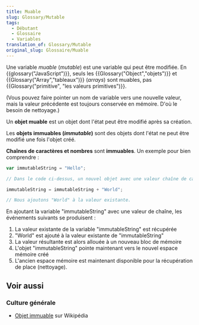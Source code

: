 ```yaml
---
title: Muable
slug: Glossary/Mutable
tags:
  - Débutant
  - Glossaire
  - Variables
translation_of: Glossary/Mutable
original_slug: Glossaire/Muable
---
```

Une variable _muable_ (_mutable_) est une variable qui peut être modifiée. En {{glossary("JavaScript")}}, seuls les {{Glossary("Object","objets")}} et {{Glossary("Array","tableaux")}} (_arrays_) sont muables, pas {{Glossary("primitive", "les valeurs primitives")}}.

(Vous pouvez faire pointer un nom de variable vers une nouvelle valeur, mais la valeur précédente est toujours conservée en mémoire. D'où le besoin de nettoyage.)

Un **objet muable** est un objet dont l'état peut être modifié après sa création.

Les **objets immuables (_immutable_)** sont des objets dont l'état ne peut être modifié une fois l'objet créé.

**Chaînes de caractères et nombres** sont **immuables**. Un exemple pour bien comprendre :

```js
var immutableString = "Hello";

// Dans le code ci-dessus, un nouvel objet avec une valeur chaîne de caractère est créé.

immutableString = immutableString + "World";

// Nous ajoutons "World" à la valeur existante.
```

En ajoutant la variable "immutableString" avec une valeur de chaîne, les événements suivants se produisent :

1. La valeur existante de la variable "immutableString" est récupérée
2. "World" est ajouté à la valeur existante de "immutableString"
3. La valeur résultante est alors allouée à un nouveau bloc de mémoire
4. L'objet "immutableString" pointe maintenant vers le nouvel espace mémoire créé
5. L'ancien espace mémoire est maintenant disponible pour la récupération de place (nettoyage).

## Voir aussi

### Culture générale

- [Objet immuable](https://fr.wikipedia.org/wiki/Objet_immuable) sur Wikipédia
